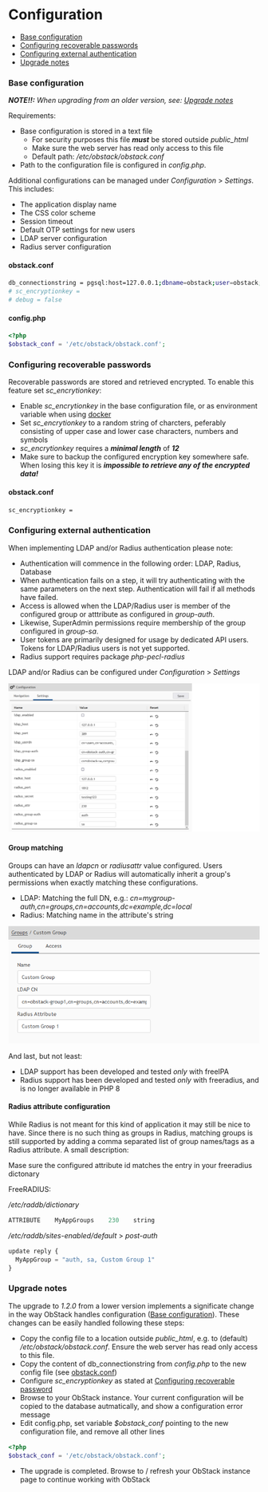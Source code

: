 # Configuration

* [Base configuration](#base-configuration)
* [Configuring recoverable passwords](#configuring-recoverable-passwords)
* [Configuring external authentication](#configuring-external-authentication)
* [Upgrade notes](#upgrade-notes)

### Base configuration

***NOTE!!:*** _When upgrading from an older version, see: [Upgrade notes](#upgrade-notes)_

Requirements:
* Base configuration is stored in a text file
  * For security purposes this file ***must*** be stored outside _public_html_
  * Make sure the web server has read only access to this file
  * Default path: _/etc/obstack/obstack.conf_
* Path to the configuration file is configured in _config.php_.

Additional configurations can be managed under _Configuration_ > _Settings_. This includes:
* The application display name
* The CSS color scheme
* Session timeout
* Default OTP settings for new users
* LDAP server configuration
* Radius server configuration

#### obstack.conf

```bash
db_connectionstring = pgsql:host=127.0.0.1;dbname=obstack;user=obstack;password=obstack
# sc_encryptionkey =
# debug = false
```

#### config.php

```php
<?php
$obstack_conf = '/etc/obstack/obstack.conf';
```

### Configuring recoverable passwords

Recoverable passwords are stored and retrieved encrypted. To enable this feature set _sc_encrytionkey_:

* Enable _sc_encrytionkey_ in the base configuration file, or as environment variable when using <a href="https://github.com/obstack-org/obstack-docker" target="_blank">docker</a>
* Set _sc_encrytionkey_ to a random string of charcters, peferably consisting of upper case and lower case characters, numbers and symbols
* _sc_encrytionkey_ requires a ***minimal length*** of ***12***
* Make sure to backup the configured encryption key somewhere safe. When losing this key it is ***impossible to retrieve any of the encrypted data!***

#### obstack.conf

```bash
sc_encryptionkey =
```

### Configuring external authentication

When implementing LDAP and/or Radius authentication please note:

* Authentication will commence in the following order: LDAP, Radius, Database
* When authentication fails on a step, it will try authenticating with the same parameters on the next step. Authentication will fail if all methods have failed.
* Access is allowed when the LDAP/Radius user is member of the configured group or atttribute as configured in _group-auth_.
* Likewise, SuperAdmin permissions require membership of the group configured in _group-sa_.
* User tokens are primarily designed for usage by dedicated API users. Tokens for LDAP/Radius users is not yet supported.
* Radius support requires package _php-pecl-radius_

LDAP and/or Radius can be configured under _Configuration_ > _Settings_

![Global configuration](../img/os-cf2.png)

#### Group matching

Groups can have an _ldapcn_ or _radiusattr_ value configured. Users authenticated by LDAP or Radius will automatically inherit a group's permissions when exactly matching these configurations.
* LDAP: Matching the full DN, e.g.: _cn=mygroup-auth,cn=groups,cn=accounts,dc=example,dc=local_
* Radius: Matching name in the attribute's string

![Group configuration](../img/os-cf1.png)

And last, but not least:
* LDAP support has been developed and tested _only_ with freeIPA
* Radius support has been developed and tested _only_ with freeradius, and is no longer available in PHP 8

#### Radius attribute configuration

While Radius is not meant for this kind of application it may still be nice to have. Since there is no such thing as groups in Radius, matching groups is still supported by adding a comma separated list of group names/tags as a Radius attribute. A small description:

Mase sure the configured attribute id matches the entry in your freeradius dictonary

FreeRADIUS:

_/etc/raddb/dictionary_

```javascript
ATTRIBUTE    MyAppGroups    230    string
```

_/etc/raddb/sites-enabled/default_ > _post-auth_

```javascript
update reply {
  MyAppGroup = "auth, sa, Custom Group 1"
}
```

### Upgrade notes

The upgrade to _1.2.0_ from a lower version implements a significate change in the way ObStack handles configuration ([Base configuration](#base-configuration)). These changes can be easily handled following these steps:

* Copy the config file to a location outside _public_html_, e.g. to (default) _/etc/obstack/obstack.conf_. Ensure the web server has read only access to this file.
* Copy the content of db_connectionstring from _config.php_ to the new config file (see [obstack.conf](#obstackconf))
* Configure _sc_encryptionkey_ as stated at [Configuring recoverable password](#configuring-recoverable-passwords)
* Browse to your ObStack instance. Your current configuration will be copied to the database autmatically, and show a configuration error message
* Edit config.php, set variable _$obstack_conf_ pointing to the new configuration file, and remove all other lines
```php
<?php
$obstack_conf = '/etc/obstack/obstack.conf';
```
* The upgrade is completed. Browse to / refresh your ObStack instance page to continue working with ObStack

